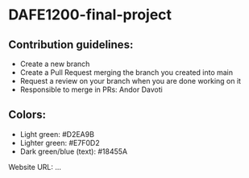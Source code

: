 # DAFE1200-final-project

## Contribution guidelines:

- Create a new branch
- Create a Pull Request merging the branch you created into main
- Request a review on your branch when you are done working on it
- Responsible to merge in PRs: Andor Davoti

## Colors:

- Light green: #D2EA9B
- Lighter green: #E7F0D2
- Dark green/blue (text): #18455A

Website URL: ...
